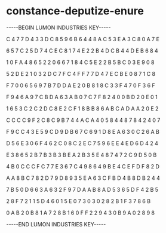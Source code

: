 # constance-deputize-enure

-----BEGIN LUMON INDUSTRIES KEY-----

C 4 7 7 D 4 3 3 D C 8 5 9 6 B 6 4 4 8 A C 5 3 E A 3 C 8 0 A 7 E

6 5 7 C 2 5 D 7 4 C E C 8 1 7 4 E 2 2 B 4 D C B 4 4 D E B 6 8 4

1 0 F A 4 8 6 5 2 2 0 6 6 7 1 8 4 C 5 E 2 2 B 5 B C 0 3 E 9 0 8

5 2 D E 2 1 0 3 2 D C 7 F C 4 F F 7 7 D 4 7 E C B E 0 8 7 1 C 8

F 7 0 0 6 5 6 9 7 B 7 D D A E 2 0 B 8 1 8 C 3 3 F 4 7 0 F 3 6 F

F 9 4 6 A 9 7 C B D A 6 3 A B 0 7 C 7 F 8 2 4 0 0 B D 2 0 E 0 1

1 6 5 3 C 2 C 2 D C 8 E 2 C F 1 8 B B 8 6 A B C A D A A 2 0 E 2

C C C C 9 F 2 C 8 C 9 B 7 4 4 A C A 4 0 5 8 4 4 8 7 8 4 2 4 0 7

F 9 C C 4 3 E 5 9 C D 9 D B 6 7 C 6 9 1 D 8 E A 6 3 0 C 2 6 A B

D 5 6 E 3 0 6 F 4 6 2 C 0 8 C 2 E C 7 5 9 6 E E 4 E D 6 D 4 2 4

E 3 8 6 5 2 B 7 B 3 B 3 B E A 2 B 3 5 E 4 8 7 4 7 2 C 9 D 5 0 B

4 B 0 C C C F C 7 7 E 3 6 7 C 4 9 8 6 4 9 B E 4 C E F D F 8 2 D

A A 8 B C 7 8 2 D 7 9 D 8 9 3 5 E A 6 3 C F B D 4 B 8 D B 2 4 4

7 B 5 0 D 6 6 3 A 6 3 2 F 9 7 D A A B 8 A D 5 3 6 5 D F 4 2 B 5

2 8 F 7 2 1 1 5 D 4 6 0 1 5 E 0 7 3 0 3 0 2 8 2 B 1 F 3 7 8 6 B

0 A B 2 0 B 8 1 A 7 2 8 B 1 6 0 F F 2 2 9 4 3 0 B 9 A 0 2 8 9 8

-----END LUMON INDUSTRIES KEY-----
